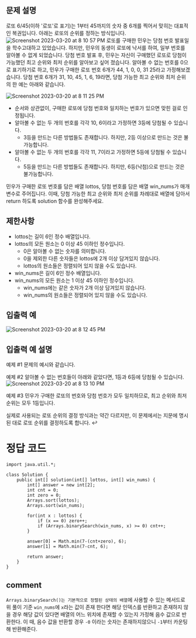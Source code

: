 ## 문제 설명
로또 6/45(이하 '로또'로 표기)는 1부터 45까지의 숫자 중 6개를 찍어서 맞히는 대표적인 복권입니다. 아래는 로또의 순위를 정하는 방식입니다.
![Screenshot 2023-03-20 at 8 10 57 PM](https://user-images.githubusercontent.com/86146128/226322974-0fd00188-f043-4c81-9a9e-e09412ce9331.png)
로또를 구매한 민우는 당첨 번호 발표일을 학수고대하고 있었습니다. 하지만, 민우의 동생이 로또에 낙서를 하여, 일부 번호를 알아볼 수 없게 되었습니다. 
당첨 번호 발표 후, 민우는 자신이 구매했던 로또로 당첨이 가능했던 최고 순위와 최저 순위를 알아보고 싶어 졌습니다.
알아볼 수 없는 번호를 0으로 표기하기로 하고, 민우가 구매한 로또 번호 6개가 44, 1, 0, 0, 31 25라고 가정해보겠습니다. 
당첨 번호 6개가 31, 10, 45, 1, 6, 19라면, 당첨 가능한 최고 순위와 최저 순위의 한 예는 아래와 같습니다.

![Screenshot 2023-03-20 at 8 11 25 PM](https://user-images.githubusercontent.com/86146128/226323066-48b46190-c8a7-492d-8ece-659dbae20983.png)

- 순서와 상관없이, 구매한 로또에 당첨 번호와 일치하는 번호가 있으면 맞힌 걸로 인정됩니다.
- 알아볼 수 없는 두 개의 번호를 각각 10, 6이라고 가정하면 3등에 당첨될 수 있습니다.
  * 3등을 만드는 다른 방법들도 존재합니다. 하지만, 2등 이상으로 만드는 것은 불가능합니다.
- 알아볼 수 없는 두 개의 번호를 각각 11, 7이라고 가정하면 5등에 당첨될 수 있습니다.
  * 5등을 만드는 다른 방법들도 존재합니다. 하지만, 6등(낙첨)으로 만드는 것은 불가능합니다.

민우가 구매한 로또 번호를 담은 배열 lottos, 당첨 번호를 담은 배열 win_nums가 매개변수로 주어집니다. 
이때, 당첨 가능한 최고 순위와 최저 순위를 차례대로 배열에 담아서 return 하도록 solution 함수를 완성해주세요.

## 제한사항
- lottos는 길이 6인 정수 배열입니다.
- lottos의 모든 원소는 0 이상 45 이하인 정수입니다.
  * 0은 알아볼 수 없는 숫자를 의미합니다.
  * 0을 제외한 다른 숫자들은 lottos에 2개 이상 담겨있지 않습니다.
  * lottos의 원소들은 정렬되어 있지 않을 수도 있습니다.
- win_nums은 길이 6인 정수 배열입니다.
- win_nums의 모든 원소는 1 이상 45 이하인 정수입니다.
  * win_nums에는 같은 숫자가 2개 이상 담겨있지 않습니다.
  * win_nums의 원소들은 정렬되어 있지 않을 수도 있습니다.

## 입출력 예
![Screenshot 2023-03-20 at 8 12 45 PM](https://user-images.githubusercontent.com/86146128/226323341-bf43559e-bf73-42e7-b8e9-d61461ef37da.png)

  
## 입출력 예 설명
예제 #1
문제의 예시와 같습니다.

예제 #2
알아볼 수 없는 번호들이 아래와 같았다면, 1등과 6등에 당첨될 수 있습니다.
![Screenshot 2023-03-20 at 8 13 10 PM](https://user-images.githubusercontent.com/86146128/226323445-18ecc63c-bcdd-4722-bd7d-aef855f5375d.png)

예제 #3
민우가 구매한 로또의 번호와 당첨 번호가 모두 일치하므로, 최고 순위와 최저 순위는 모두 1등입니다.

실제로 사용되는 로또 순위의 결정 방식과는 약간 다르지만, 이 문제에서는 지문에 명시된 대로 로또 순위를 결정하도록 합니다. ↩


# 정답 코드
```
import java.util.*;

class Solution {
    public int[] solution(int[] lottos, int[] win_nums) {
        int[] answer = new int[2];
        int cnt = 0;
        int zero = 0;
        Arrays.sort(lottos);
        Arrays.sort(win_nums);
                
        for(int x : lottos) {
            if (x == 0) zero++;
            if (Arrays.binarySearch(win_nums, x) >= 0) cnt++;
        }

        answer[0] = Math.min(7-(cnt+zero), 6);
        answer[1] = Math.min(7-cnt, 6);
    
        return answer;
    }
}

```

## comment
`Arrays.binarySearch()는 기본적으로 정렬된 상태의 배열`에 사용할 수 있는 메서드로 위 풀이 기준 `win_nums`에 `x`라는 값이 존재 한다면 
해당 인덱스를 반환하고 존재하지 않을 경우 해당 값이 있다면 배열의 어느 위치에 존재할 수 있는지 가정해 음수 값으로 반환한다.
이 때, 음수 값을 반환할 경우 `-0` 이라는 숫자는 존재하지않으니 `-1`부터 카운팅 해 반환해준다.

